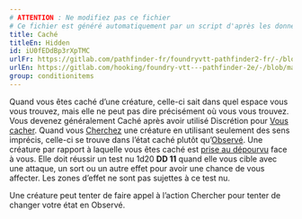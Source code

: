 ```yaml
---
# ATTENTION : Ne modifiez pas ce fichier
# Ce fichier est généré automatiquement par un script d'après les données du module Foundry VTT officiel et de sa traduction
title: Caché
titleEn: Hidden
id: iU0fEDdBp3rXpTMC
urlFr: https://gitlab.com/pathfinder-fr/foundryvtt-pathfinder2-fr/-/blob/master/data/classes/iU0fEDdBp3rXpTMC.htm
urlEn: https://gitlab.com/hooking/foundry-vtt---pathfinder-2e/-/blob/master/packs/data/classes.db/hidden.json
group: conditionitems
---
```

Quand vous êtes caché d’une créature, celle-ci sait dans quel espace vous vous trouvez, mais elle ne peut pas dire précisément où vous vous trouvez. Vous devenez généralement Caché après avoir utilisé Discrétion pour [Vous cacher](../actions/se-cacher.md). Quand vous [Cherchez](../actions/chercher.md) une créature en utilisant seulement des sens imprécis, celle-ci se trouve dans l’état caché plutôt qu’[Observé](observé.md). Une créature par rapport à laquelle vous êtes caché est [prise au dépourvu](pris-au-dépourvu.md) face à vous. Elle doit réussir un test nu <a class="inline-roll roll" title="test nu DD 11" data-mode="roll" data-flavor="test nu DD 11" data-formula="1d20"><i class="fas fa-dice-d20"></i> 1d20</a> **DD 11** quand elle vous cible avec une attaque, un sort ou un autre effet pour avoir une chance de vous affecter. Les zones d’effet ne sont pas sujettes à ce test nu.

Une créature peut tenter de faire appel à l’action Chercher pour tenter de changer votre état en Observé.



